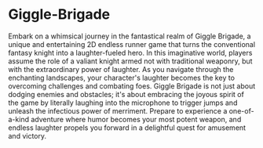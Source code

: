 # Giggle-Brigade

Embark on a whimsical journey in the fantastical realm of Giggle Brigade, a unique and entertaining 2D endless runner game that turns the conventional fantasy knight into a laughter-fueled hero. In this imaginative world, players assume the role of a valiant knight armed not with traditional weaponry, but with the extraordinary power of laughter. As you navigate through the enchanting landscapes, your character's laughter becomes the key to overcoming challenges and combating foes. Giggle Brigade is not just about dodging enemies and obstacles; it's about embracing the joyous spirit of the game by literally laughing into the microphone to trigger jumps and unleash the infectious power of merriment. Prepare to experience a one-of-a-kind adventure where humor becomes your most potent weapon, and endless laughter propels you forward in a delightful quest for amusement and victory.
